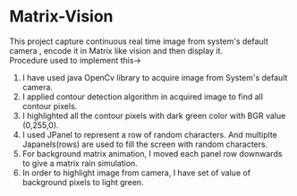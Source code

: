 # Matrix-Vision
This project capture continuous real time image from system's default camera , encode it in Matrix like vision and then display it.
<br/>
Procedure used to implement this->
<br/>
1) I have used java OpenCv library to acquire image from System's default camera.<br/>
2) I applied contour detection algorithm in acquired image to find all contour pixels.<br/>
3) I highlighted all the contour pixels with dark green color with BGR value (0,255,0).<br/>
4) I used JPanel to represent a row of random characters. And multiplte Japanels(rows) are used to fill the screen with random characters.<br/>
5) For background matrix animation, I moved each panel row downwards to give a matrix rain simulation.<br/>
6) In order to highlight image from camera, I have set of value of background pixels to light green.


